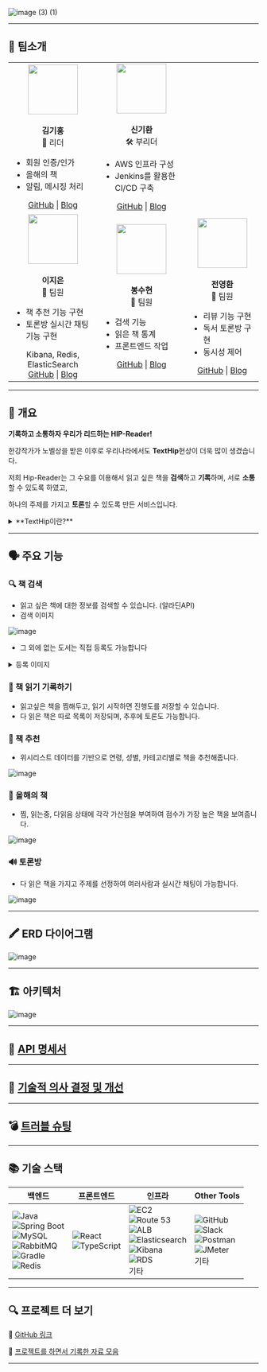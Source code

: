 ![image (3) (1)](https://github.com/user-attachments/assets/2c4da9d6-d35e-4597-bb34-8cd9c1ce832d)

---

## 🔹 팀소개
<table> <tr> <td align="center" width="200px"> <img src="https://avatars.githubusercontent.com/Kimg-1111" width="100"><br><br> <b>김기홍</b><br>🌟 리더<br> <ul align="left"> <li>회원 인증/인가</li> <li>올해의 책</li> <li>알림, 메시징 처리</li> </ul> <a href="https://github.com/Kimg-1111">GitHub</a> | <a href="https://velog.io/@rl...">Blog</a> </td> <td align="center" width="300px"> <img src="https://avatars.githubusercontent.com/Shin-i-Hwan" width="100"><br><br> <b>신기환</b><br>🛠 부리더<br> <ul align="left"> <li>AWS 인프라 구성</li> <li>Jenkins를 활용한 CI/CD 구축</li> </ul> <a href="https://github.com/Shin-i-Hwan">GitHub</a> | <a href="https://dev-sunflower.tistory.com/">Blog</a> </td> </tr> <tr> <td align="center" width="300px"> <img src="https://github.com/user-attachments/assets/6b887200-d224-4d48-88ef-484cdf9ff344" width="100" height="100"><br><br> <b>이지은</b><br>👤 팀원<br> <ul align="left"> <li>책 추천 기능 구현</li> <li>토론방 실시간 채팅 기능 구현</li> </ul>  Kibana, Redis, ElasticSearch<br> <a href="https://github.com/jjieun0123">GitHub</a> | <a href="https://velog.io/@co...">Blog</a> </td> <td align="center" width="200px"> <img src="https://avatars.githubusercontent.com/SuhyeonB" width="100"><br><br> <b>봉수현</b><br>👤 팀원<br> <ul align="left"> <li>검색 기능</li> <li>읽은 책 통계</li> <li>프론트엔드 작업</li> </ul> <a href="https://github.com/SuhyeonB">GitHub</a> | <a href="https://velog.io/@siha_014/posts">Blog</a> </td> <td align="center" width="200px"> <img src="https://avatars.githubusercontent.com/you-wan314" width="100"><br><br> <b>전영환</b><br>👤 팀원<br> <ul align="left"> <li>리뷰 기능 구현</li> <li>독서 토론방 구현</li> <li>동시성 제어</li> </ul> <a href="https://github.com/you-wan314">GitHub</a> | <a href="https://velog.io/@yo...">Blog</a> </td> </tr> </table>

-----

## 🔹 개요

**기록하고 소통하자 우리가 리드하는 HIP-Reader!**

한강작가가 노벨상을 받은 이후로 우리나라에서도 **TextHip**현상이 더욱 많이 생겼습니다.

저희 Hip-Reader는 그 수요를 이용해서 읽고 싶은 책을 **검색**하고 **기록**하며, 서로 **소통** 할 수 있도록 하였고,

하나의 주제를 가지고 **토론**할 수 있도록 만든 서비스입니다.

<details>
<summary>**TextHip이란?**</summary>
<div markdown="1">

'텍스트힙(Text Hip)'은 '글자'를 뜻하는 '텍스트(Text)'와 '힙하다(Hip, 멋있다', '개성 있다)'를 합성한 신조어로, ‘독서 행위가 멋지고 세련된 활동으로 인식되는 현상’을 의미한다. 이는 특히 디지털 기기에 익숙한 MZ세대)에서 두드러지게 나타나는 동향으로, 독서를 단순한 취미 활동을 넘어 자기표현과 소통의 수단으로 활용하는 것을 포함한다 
    
    (출처: 국립중앙도서관 https://librarian.nl.go.kr/LI/contents/L30103000000.do?schM=view&page=1&viewCount=10&id=50181&schBdcode=&schGroupCode=)
    
</div>
</details>

    
---

## 🗣️ 주요 기능

### 🔍 책 검색

- 읽고 싶은 책에 대한 정보를 검색할 수 있습니다. (알라딘API)
- 검색 이미지
    
![image](https://github.com/user-attachments/assets/d0b2534b-5922-4c17-a562-b60006680437)

    
- 그 외에 없는 도서는 직접 등록도 가능합니다
  
<details>
<summary>등록 이미지</summary>
<div markdown="1">
    
![image](https://github.com/user-attachments/assets/66e5b623-e763-4c9f-b4ba-57470be8b773)

    
![image](https://github.com/user-attachments/assets/e809af65-a4ed-416a-98a5-15076e1ecea1)

    
![image](https://github.com/user-attachments/assets/b492b86b-f15e-49f5-855c-b09d791d182d)

</div>
</details>  

    

### 📝 책 읽기 기록하기

- 읽고싶은 책을 찜해두고, 읽기 시작하면 진행도를 저장할 수 있습니다.
- 다 읽은 책은 따로 목록이 저장되며, 추후에 토론도 가능합니다.

### 💓 책 추천

- 위시리스트 데이터를 기반으로 연령, 성별, 카테고리별로 책을 추천해줍니다.

    
![image](https://github.com/user-attachments/assets/b9f995eb-8b8e-43fa-a883-1c115253d287)

    

### 🏅 올해의 책

- 찜, 읽는중, 다읽음 상태에 각각 가산점을 부여하여 점수가 가장 높은 책을 보여줍니다.
  
    
![image](https://github.com/user-attachments/assets/acfd9a47-f27e-4ca4-946a-6aee46bc263e)

    

### 🔊 토론방

- 다 읽은 책을 가지고 주제를 선정하여 여러사람과 실시간 채팅이 가능합니다.
  
    
![image](https://github.com/user-attachments/assets/ac773042-070e-4554-983d-818267548528)

    

---

## 🖍️  ERD 다이어그램

![image](https://github.com/user-attachments/assets/bab3a114-904a-4d8d-ab54-96f79d906522)


---

## 🏗️  아키텍처

![image](https://github.com/user-attachments/assets/b42e2340-7f55-450d-bf9a-102d88abf601)

---

## 📃 [API 명세서](https://www.notion.so/6-1ce2dc3ef514814e9f6cf33e0b804f13?pvs=21)

---

## 🔧 [기술적 의사 결정 및 개선](https://www.notion.so/1e62dc3ef51480efbfbde83f4ec948de?pvs=21)

---

## 💣  [트러블 슈팅](https://www.notion.so/1e72dc3ef5148054b297d776c79f4f04?pvs=21)

---

## 📚 기술 스택
| 백엔드                                                                                                                                                                                                                                                                                                                                                                                                                                                                                                                                                                                                                         | 프론트엔드                                                                                                                                                                                                       | 인프라                                                                                                                                                                                                                                                                                                                                                                                                                                                                                                                                                                                                                                                                                                                     | Other Tools                                                                                                                                                                                                                                                                                                                                                                                                                       |
| --------------------------------------------------------------------------------------------------------------------------------------------------------------------------------------------------------------------------------------------------------------------------------------------------------------------------------------------------------------------------------------------------------------------------------------------------------------------------------------------------------------------------------------------------------------------------------------------------------------------------- | ----------------------------------------------------------------------------------------------------------------------------------------------------------------------------------------------------------- | ----------------------------------------------------------------------------------------------------------------------------------------------------------------------------------------------------------------------------------------------------------------------------------------------------------------------------------------------------------------------------------------------------------------------------------------------------------------------------------------------------------------------------------------------------------------------------------------------------------------------------------------------------------------------------------------------------------------------- | --------------------------------------------------------------------------------------------------------------------------------------------------------------------------------------------------------------------------------------------------------------------------------------------------------------------------------------------------------------------------------------------------------------------------------- |
| ![Java](https://img.shields.io/badge/Java-007396?style=flat\&logo=java\&logoColor=white) <br> ![Spring Boot](https://img.shields.io/badge/Spring_Boot-6DB33F?style=flat\&logo=spring-boot\&logoColor=white) <br> ![MySQL](https://img.shields.io/badge/MySQL-4479A1?style=flat\&logo=mysql\&logoColor=white) <br> ![RabbitMQ](https://img.shields.io/badge/RabbitMQ-FF6600?style=flat\&logo=rabbitmq\&logoColor=white) <br> ![Gradle](https://img.shields.io/badge/Gradle-02303A?style=flat\&logo=gradle\&logoColor=white) <br> ![Redis](https://img.shields.io/badge/Redis-DC382D?style=flat\&logo=redis\&logoColor=white) | ![React](https://img.shields.io/badge/React-61DAFB?style=flat\&logo=react\&logoColor=black) <br> ![TypeScript](https://img.shields.io/badge/TypeScript-3178C6?style=flat\&logo=typescript\&logoColor=white) | ![EC2](https://img.shields.io/badge/AWS_EC2-FF9900?style=flat\&logo=amazon-aws\&logoColor=white) <br> ![Route 53](https://img.shields.io/badge/AWS_Route_53-FF9900?style=flat\&logo=amazon-aws\&logoColor=white) <br> ![ALB](https://img.shields.io/badge/AWS_ALB-FF9900?style=flat\&logo=amazon-aws\&logoColor=white) <br> ![Elasticsearch](https://img.shields.io/badge/Elasticsearch-005571?style=flat\&logo=elasticsearch\&logoColor=white) <br> ![Kibana](https://img.shields.io/badge/Kibana-005571?style=flat\&logo=kibana\&logoColor=white) <br> ![RDS](https://img.shields.io/badge/AWS_RDS-527FFF?style=flat\&logo=amazon-aws\&logoColor=white) <br> 기타 | ![GitHub](https://img.shields.io/badge/GitHub-181717?style=flat\&logo=github\&logoColor=white) <br> ![Slack](https://img.shields.io/badge/Slack-4A154B?style=flat\&logo=slack\&logoColor=white) <br> ![Postman](https://img.shields.io/badge/Postman-FF6C37?style=flat\&logo=postman\&logoColor=white) <br> ![JMeter](https://img.shields.io/badge/JMeter-D22128?style=flat\&logo=apache-jmeter\&logoColor=white) <br> 기타|

---

## 🔍  프로젝트 더 보기

📎 [GitHub 링크](https://github.com/HIPReader/HIPReader)

📎 [프로젝트를 하면서 기록한 자료 모음](https://www.notion.so/5-1ce2dc3ef5148158861be342ae97e7ac?pvs=21)

---
